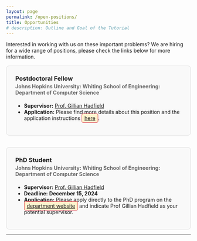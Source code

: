 ```yaml
---
layout: page
permalink: /open-positions/
title: Opportunities
# description: Outline and Goal of the Tutorial
---
```


<style>
.positions-list {
  display: flex;
  flex-direction: column;
  gap: 2rem;
  margin-top: 1rem;
}

.position {
  padding: 1.5rem;
  border: 1px solid #ddd;
  border-radius: 8px;
  background-color: #f9f9f9;
}

.position h3 {
  margin-top: 0;
  margin-bottom: 0.2rem;
}

.position h4 {
  margin-top: 0;
  color: #666;
}

.highlight-link {
  background-color: #fff3cd;
  padding: 0.2rem 0.4rem;
  border-radius: 4px;
  border: 1px solid #dc3545;
}
</style>

<!-- ###  -->

Interested in working with us on these important problems? We are hiring for a wide range of positions, please check the links below for more information.

<div class="positions-list">
  <div class="position">
    <h3>Postdoctoral Fellow</h3>
    <h4>Johns Hopkins University: Whiting School of Engineering: Department of Computer Science</h4>
    <ul>
      <li><strong>Supervisor:</strong> <a href="https://gillianhadfield.org/">Prof. Gillian Hadfield</a></li>
      <li><strong>Application:</strong> Please find more details about this position and the application instructions <a href="https://apply.interfolio.com/159343" target="_blank" class="highlight-link">here</a>.</li>
    </ul>
  </div>

  <div class="position">
    <h3>PhD Student</h3>
    <h4>Johns Hopkins University: Whiting School of Engineering: Department of Computer Science</h4>
    <ul>
      <li><strong>Supervisor:</strong> <a href="https://gillianhadfield.org/">Prof. Gillian Hadfield</a></li>
      <li><strong>Deadline:</strong> <strong>December 15, 2024</strong></li>
      <li><strong>Application:</strong> Please apply directly to the PhD program on the <a href="https://www.cs.jhu.edu/academic-programs/graduate-studies/phd-program/phd-program-admissions/#:~:text=Application%20Deadlines&text=The%20deadline%20for%20fall%20is,on%20or%20around%20August%2015." target="_blank" class="highlight-link">department website</a> and indicate Prof Gillian Hadfield as your potential supervisor.</li>
    </ul>
  </div>
</div>

***
